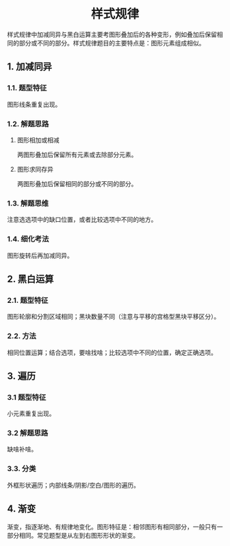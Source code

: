 <div align="center"><h1>样式规律</h1></div>

样式规律中加减同异与黑白运算主要考图形叠加后的各种变形，例如叠加后保留相同的部分或不同的部分。样式规律题目的主要特点是：图形元素组成相似。

## 1. 加减同异
### 1.1. 题型特征
图形线条重复出现。

### 1.2. 解题思路
1. 图形相加或相减

    两图形叠加后保留所有元素或去除部分元素。

2. 图形求同存异

    两图形叠加后保留相同的部分或不同的部分。

### 1.3. 解题思维

注意选选项中的缺口位置，或者比较选项中不同的地方。

### 1.4. 细化考法

图形旋转后再加减同异。

## 2. 黑白运算
### 2.1. 题型特征
图形轮廓和分割区域相同；黑块数量不同（注意与平移的宫格型黑块平移区分）。

### 2.2. 方法
相同位置运算；结合选项，要啥找啥；比较选项中不同的位置，确定正确选项。

## 3. 遍历
### 3.1 题型特征
小元素重复出现。

### 3.2 解题思路
缺啥补啥。

### 3.3. 分类
外框形状遍历；内部线条/阴影/空白/图形的遍历。

## 4. 渐变
渐变，指逐渐地、有规律地变化。图形特征是：相邻图形有相同部分，一般只有一部分相同。常见题型是从左到右图形形状的渐变。
